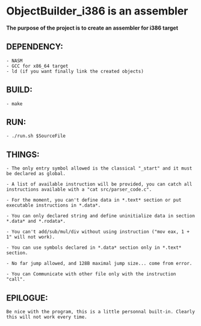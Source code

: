 # ObjectBuilder_i386 is an assembler

**The purpose of the project is to create an assembler for i386 target**

## DEPENDENCY:

	- NASM
	- GCC for x86_64 target
	- ld (if you want finally link the created objects)

## BUILD:

	- make

## RUN:
	- ./run.sh $SourceFile

## THINGS:

	- The only entry symbol allowed is the classical "_start" and it must be declared as global.

	- A list of available instruction will be provided, you can catch all instructions available with a "cat src/parser_code.c".

	- For the moment, you can't define data in *.text* section or put executable instructions in *.data*.

	- You can only declared string and define uninitialize data in section *.data* and *.rodata*.

	- You can't add/sub/mul/div without using instruction ("mov eax, 1 + 1" will not work).

	- You can use symbols declared in *.data* section only in *.text* section.

	- No far jump allowed, and 128B maximal jump size... come from error.

	- You can Communicate with other file only with the instruction "call".

## EPILOGUE:

	Be nice with the program, this is a little personnal built-in. Clearly this will not work every time.
